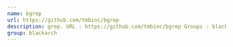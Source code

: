 ```yaml
---
name: bgrep
url: https://github.com/tmbinc/bgrep
description: grep. URL : https://github.com/tmbinc/bgrep Groups : blackarch blackarch-binary
group: blackarch
---
```

